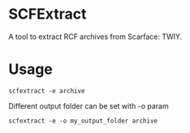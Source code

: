 # SCFExtract
A tool to extract RCF archives from Scarface: TWIY.


# Usage
`scfextract -e archive`

Different output folder can be set with -o param

`scfextract -e -o my_output_folder archive`


